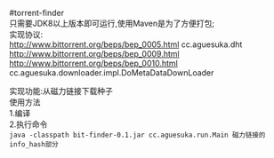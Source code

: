 #torrent-finder  
只需要JDK8以上版本即可运行,使用Maven是为了方便打包;  
实现协议:  
http://www.bittorrent.org/beps/bep_0005.html cc.aguesuka.dht  
http://www.bittorrent.org/beps/bep_0009.html  
http://www.bittorrent.org/beps/bep_0010.html  cc.aguesuka.downloader.impl.DoMetaDataDownLoader  

实现功能:从磁力链接下载种子  
使用方法  
1.编译  
2.执行命令  
`java -classpath bit-finder-0.1.jar cc.aguesuka.run.Main 磁力链接的info_hash部分`   
